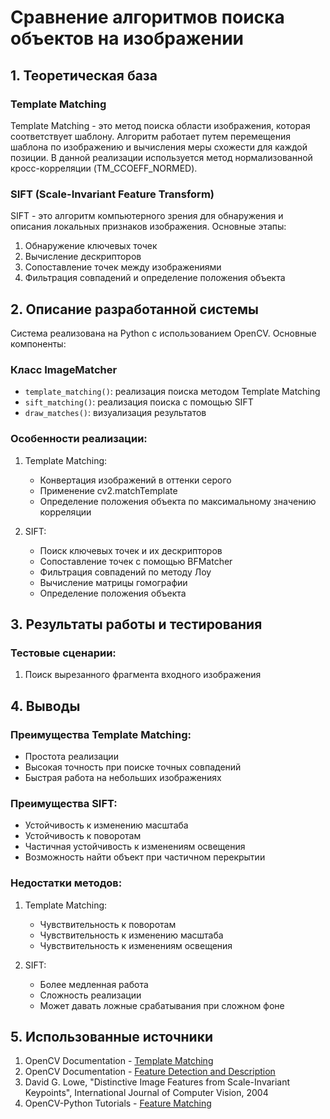 # Сравнение алгоритмов поиска объектов на изображении

## 1. Теоретическая база

### Template Matching
Template Matching - это метод поиска области изображения, которая соответствует шаблону. Алгоритм работает путем перемещения шаблона по изображению и вычисления меры схожести для каждой позиции. В данной реализации используется метод нормализованной кросс-корреляции (TM_CCOEFF_NORMED).

### SIFT (Scale-Invariant Feature Transform)
SIFT - это алгоритм компьютерного зрения для обнаружения и описания локальных признаков изображения. Основные этапы:
1. Обнаружение ключевых точек
2. Вычисление дескрипторов
3. Сопоставление точек между изображениями
4. Фильтрация совпадений и определение положения объекта

## 2. Описание разработанной системы

Система реализована на Python с использованием OpenCV. Основные компоненты:

### Класс ImageMatcher
- `template_matching()`: реализация поиска методом Template Matching
- `sift_matching()`: реализация поиска с помощью SIFT
- `draw_matches()`: визуализация результатов

### Особенности реализации:
1. Template Matching:
   - Конвертация изображений в оттенки серого
   - Применение cv2.matchTemplate
   - Определение положения объекта по максимальному значению корреляции

2. SIFT:
   - Поиск ключевых точек и их дескрипторов
   - Сопоставление точек с помощью BFMatcher
   - Фильтрация совпадений по методу Лоу
   - Вычисление матрицы гомографии
   - Определение положения объекта

## 3. Результаты работы и тестирования

### Тестовые сценарии:
1. Поиск вырезанного фрагмента входного изображения

## 4. Выводы

### Преимущества Template Matching:
- Простота реализации
- Высокая точность при поиске точных совпадений
- Быстрая работа на небольших изображениях

### Преимущества SIFT:
- Устойчивость к изменению масштаба
- Устойчивость к поворотам
- Частичная устойчивость к изменениям освещения
- Возможность найти объект при частичном перекрытии

### Недостатки методов:
1. Template Matching:
   - Чувствительность к поворотам
   - Чувствительность к изменению масштаба
   - Чувствительность к изменениям освещения

2. SIFT:
   - Более медленная работа
   - Сложность реализации
   - Может давать ложные срабатывания при сложном фоне

## 5. Использованные источники

1. OpenCV Documentation - [Template Matching](https://docs.opencv.org/master/d4/dc6/tutorial_py_template_matching.html)
2. OpenCV Documentation - [Feature Detection and Description](https://docs.opencv.org/master/db/d27/tutorial_py_feature_detection.html)
3. David G. Lowe, "Distinctive Image Features from Scale-Invariant Keypoints", International Journal of Computer Vision, 2004
4. OpenCV-Python Tutorials - [Feature Matching](https://docs.opencv.org/master/dc/dc3/tutorial_py_matcher.html)
